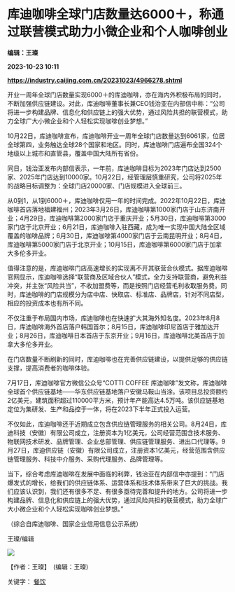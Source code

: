 # 库迪咖啡全球门店数量达6000＋，称通过联营模式助力小微企业和个人咖啡创业
**编辑：王璨**

**2023-10-23 10:11**

**https://industry.caijing.com.cn/20231023/4966278.shtml**

开业一周年全球门店数量实现6000＋的库迪咖啡，亦在海内外积极布局的同时，不断加强供应链建设。对此，库迪咖啡董事长兼CEO钱治亚在内部信中称：“公司将进一步构建品牌、信息化和供应链上的强大优势，通过风险共担的联营模式，助力全球广大小微企业和个人轻松实现咖啡创业梦想。”

10月22日，库迪咖啡宣布，库迪咖啡开业一周年全球门店数量达到6061家，位居全球第四，业务触达全球28个国家和地区。同时，库迪咖啡门店遍布全国324个地级以上城市和直管县，覆盖中国大陆所有省份。

同日，钱治亚发布内部信表示，一年前，库迪咖啡目标为2023年门店达到2500家、2025年门店达到10000家。10月22日，经管理层慎重研究，公司将2025年的战略目标调整为：全球门店20000家、门店规模进入全球前三。

从0到1，从1到6000＋，库迪咖啡仅用一年的时间完成。2022年10月22日，库迪咖啡首店落地福建福州；2023年3月26日，库迪咖啡第1000家门店于山东济南开业；4月29日，库迪咖啡第2000家门店于重庆开业；5月30日，库迪咖啡第3000家门店于北京开业；6月21日，库迪咖啡入驻西藏，成为唯一实现中国大陆全区域覆盖的咖啡品牌；6月30日，库迪咖啡第4000家门店于云南昆明开业；8月4日，库迪咖啡第5000家门店于北京开业；10月15日，库迪咖啡第6000家门店于加拿大多伦多开业。

值得注意的是，库迪咖啡门店高速增长的实现离不开其联营合伙模式。据库迪咖啡官网显示，库迪咖啡选择“联营商及区域合伙人”模式，全力支持联营商，避免利益冲突，并主张“风险共当”，不收加盟费等，而是按照门店经营毛利收取服务费。同时，库迪咖啡的门店规模分为店中店、快取店、标准店、品牌店，针对不同店型，相应的投资成本也有所不同。

不仅注重于布局国内市场，库迪咖啡也在快速扩大其海外知名度。2023年8月8日，库迪咖啡海外首店落户韩国首尔；8月15日，库迪咖啡印尼首店于雅加达开业；8月26日，库迪咖啡日本首店于东京开业；9月16日，库迪咖啡北美首店于加拿大多伦多开业。

在门店数量不断刷新的同时，库迪咖啡也在完善供应链建设，以提供足够的供应链支撑，提高消费者的咖啡体验。

7月17日，库迪咖啡官方微信公众号“COTTI COFFEE 库迪咖啡”发文称，库迪咖啡全球首个供应链基地——华东供应链基地落户安徽马鞍山当涂。该项目总投资额约2亿美元，建筑面积超过110000平方米，预计年产能高达4.5万吨。该供应链基地定位为集研发、生产和品控于一体，将在2023下半年正式投入运营。

不仅如此，库迪咖啡还于近期成立包含供应链管理服务的相关公司。8月24日，库迪科技（安徽）有限公司成立，注册资本为1亿美元，公司经营范围含技术服务、物联网技术研发、品牌管理、企业总部管理、供应链管理服务、进出口代理等。9月27日，库迪供应链（安徽）有限公司成立，注册资本1亿美元，经营范围含供应链管理服务、科技中介服务、采购代理服务、品牌管理等。

当下，综合考虑库迪咖啡在发展中面临的利弊，钱治亚在内部信中亦提到：“门店爆发式的增长，给我们的供应链体系、运营体系和技术体系带来了巨大的挑战。我们应该认识到，我们还有很多不足、有很多亟待完善和提升的地方。公司将进一步构建品牌、信息化和供应链上的强大优势，通过风险共担的联营模式，助力全球广大小微企业和个人轻松实现咖啡创业梦想。”

（综合自库迪咖啡、国家企业信用信息公示系统）

王璨/编辑

![](https://tx1.cdn.caijing.com.cn/2014-03-27/114048455.jpg)

【作者：王璨】　(编辑：王璨)

关键字： [餐饮](https://app.caijing.com.cn/tags.php?tag=%E9%A4%90%E9%A5%AE "餐饮")